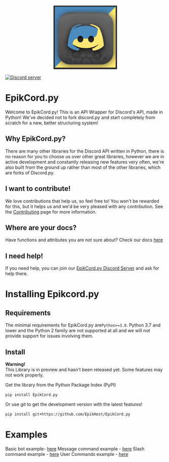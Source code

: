 <p align="center">
    <img alt="EpikCord logo" src="docs/EpikCord_Logo.png" width="200"> <!-- Yes I sourced this from DiscordGO because their design inspired me :D-->
</p>

<a href="https://discord.gg/4R473R73kQ" target="_blank" rel="noopener noreferrer">
    <img src="https://img.shields.io/discord/937364424208039957?color=9cf&logo=discord&label=discord&style=for-the-badge" alt="Discord server">
</a>

# EpikCord.py
Welcome to EpikCord.py!
This is an API Wrapper for Discord's API, made in Python!
We've decided not to fork discord.py and start completely from scratch for a new, better structuring system!

## Why EpikCord.py?
There are many other libraries for the Discord API written in Python, there is no reason for you to choose us over other great libraries, however we are in active development and constantly releasing new features very often, we're also built from the ground up rather than most of the other libraries, which are forks of Discord.py.

## I want to contribute!
We love contributions that help us, so feel free to! You won't be rewarded for this, but it helps us and we'd be very pleased with any contribution.
See the [Contributing](./CONTRIBUTING.md) page for more information.

## Where are your docs?
Have functions and attributes you are not sure about? Check our docs [here](https://epikcord-guide.vercel.app/)

## I need help!
If you need help, you can join our [EpikCord.py Discord Server](https://discord.gg/4R473R73kQ) and ask for help there.

# Installing Epikcord.py

## Requirements

The minimal requirements for EpikCord.py are`Python>=3.8`. Python 3.7 and lower and the Python 2 family are not supported at all and we will not provide support for issues involving them.

## Install
**Warning!**<Br>
This Library is in preview and hasn't been released yet. Some features may not work properly.

Get the library from the Python Package Index (PyPI)
<br>

```
pip install EpikCord.py
```

Or use git to get the development version with the latest features!

```sh
pip install git+https://github.com/EpikHost/EpikCord.py
```
# Examples

Basic bot example- [here](./examples/basic_bot.py)
Message command example - [here](./examples/message_commands.py)
Slash command example - [here](./examples/slash_commands.py)
User Commands example - [here](./examples/user_commands.py)



